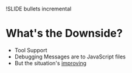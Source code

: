 !SLIDE  bullets incremental
# What's the Downside? #

* Tool Support
* Debugging Messages are to JavaScript files
* But the situation's [improving][smaps]

[smaps]: http://www.infoq.com/news/2011/08/debug-languages-on-javascript-vm 'Mozilla, WebKit to Support Debugging Minified JS As Well As CoffeeScript and other JS Languages'

